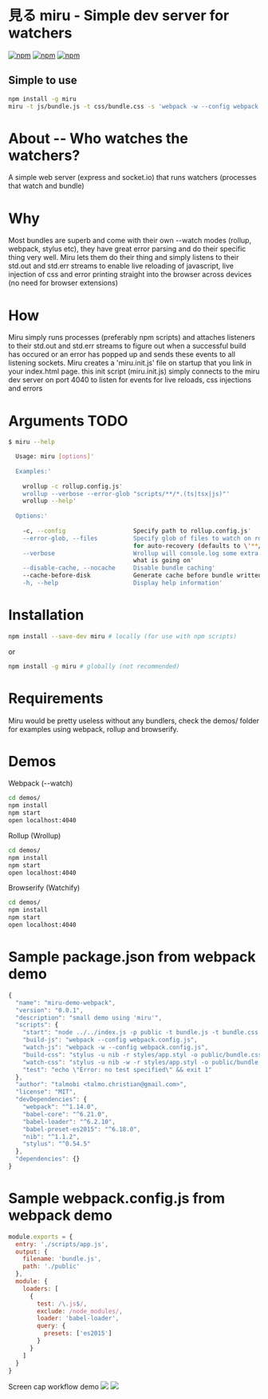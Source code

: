 #  見る miru - Simple dev server for watchers


[![npm](https://img.shields.io/npm/v/wrollup.svg?maxAge=2592000)](https://www.npmjs.com/package/wrollup)
[![npm](https://img.shields.io/npm/dm/wrollup.svg?maxAge=2592000)](https://www.npmjs.com/package/wrollup)
[![npm](https://img.shields.io/npm/l/wrollup.svg?maxAge=2592000)](https://www.npmjs.com/package/wrollup)


## Simple to use
```bash
npm install -g miru
miru -t js/bundle.js -t css/bundle.css -s 'webpack -w --config webpack.config.js' -s 'stylus -w styles/app.styl -o public/bundle.css',
```

# About -- Who watches the watchers?
A simple web server (express and socket.io) that runs watchers (processes that watch and bundle)

# Why
Most bundles are superb and come with their own --watch modes (rollup, webpack, stylus etc), they have great error parsing and do their specific thing very well. Miru lets them do their thing and simply listens to their std.out and std.err streams to enable live reloading of javascript, live injection of css and error printing straight into the browser across devices (no need for browser extensions)

# How
Miru simply runs processes (preferably npm scripts) and attaches listeners to their std.out and std.err streams to figure out when a successful build has occured or an error has popped up and sends these events to all listening sockets. Miru creates a 'miru.init.js' file on startup that you link in your index.html page. this init script (miru.init.js) simply connects to the miru dev server on port 4040 to listen for events for live reloads, css injections and errors

# Arguments TODO
```bash
$ miru --help

  Usage: miru [options]'
  
  Examples:'
  
    wrollup -c rollup.config.js'
    wrollup --verbose --error-glob "scripts/**/*.(ts|tsx|js)"'
    wrollup --help'
  
  Options:'
  
    -c, --config                   Specify path to rollup.config.js'
    --error-glob, --files          Specify glob of files to watch on rollup error/crash'
                                   for auto-recovery (defaults to \'**/*.js*\')'
    --verbose                      Wrollup will console.log some extra info of'
                                   what is going on'
    --disable-cache, --nocache     Disable bundle caching'
    --cache-before-disk            Generate cache before bundle written to disk'
    -h, --help                     Display help information'
```

# Installation
```bash
npm install --save-dev miru # locally (for use with npm scripts)
```
or
```bash
npm install -g miru # globally (not recommended)
```

# Requirements

Miru would be pretty useless without any bundlers, check the demos/ folder for examples using webpack, rollup and browserify.

# Demos
Webpack (--watch)
```bash
cd demos/
npm install
npm start
open localhost:4040
```

Rollup (Wrollup)
```bash
cd demos/
npm install
npm start
open localhost:4040
```

Browserify (Watchify)
```bash
cd demos/
npm install
npm start
open localhost:4040
```

# Sample package.json from webpack demo
```js
{
  "name": "miru-demo-webpack",
  "version": "0.0.1",
  "description": "small demo using 'miru'",
  "scripts": {
    "start": "node ../../index.js -p public -t bundle.js -t bundle.css -s 'npm run watch-js' -s 'npm run watch-css'",
    "build-js": "webpack --config webpack.config.js",
    "watch-js": "webpack -w --config webpack.config.js",
    "build-css": "stylus -u nib -r styles/app.styl -o public/bundle.css",
    "watch-css": "stylus -u nib -w -r styles/app.styl -o public/bundle.css",
    "test": "echo \"Error: no test specified\" && exit 1"
  },
  "author": "talmobi <talmo.christian@gmail.com>",
  "license": "MIT",
  "devDependencies": {
    "webpack": "^1.14.0",
    "babel-core": "^6.21.0",
    "babel-loader": "^6.2.10",
    "babel-preset-es2015": "^6.18.0",
    "nib": "^1.1.2",
    "stylus": "^0.54.5"
  },
  "dependencies": {}
}
```

# Sample webpack.config.js from webpack demo
```js
module.exports = {
  entry: './scripts/app.js',
  output: {
    filename: 'bundle.js',
    path: './public'
  },
  module: {
    loaders: [
      {
        test: /\.js$/,
        exclude: /node_modules/,
        loader: 'babel-loader',
        query: {
          presets: ['es2015']
        }
      }
    ]
  }
}
```


Screen cap workflow demo
![](http://i.imgur.com/uKb4lnr.gif)
![](https://gfycat.com/MaleSelfassuredBrahmanbull)
